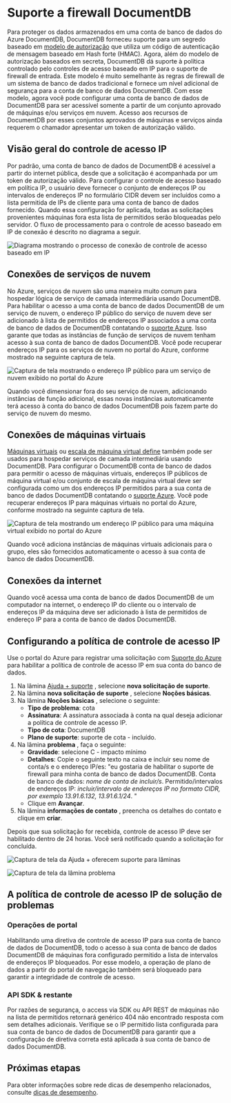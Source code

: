 <properties
    pageTitle="Suporte a firewall DocumentDB | Microsoft Azure"
    description="Saiba como usar as diretivas de controle de acesso IP para o suporte de firewall contas de banco de dados do Azure DocumentDB."
    keywords="Controle de acesso IP, o suporte de firewall"
    services="documentdb"
    authors="shahankur11"
    manager="jhubbard"
    editor=""
    tags="azure-resource-manager"
    documentationCenter=""/>

<tags 
    ms.service="documentdb" 
    ms.workload="data-services" 
    ms.tgt_pltfrm="na" 
    ms.devlang="na" 
    ms.topic="article" 
    ms.date="10/17/2016" 
    ms.author="ankshah; kraman"/>

# <a name="documentdb-firewall-support"></a>Suporte a firewall DocumentDB

Para proteger os dados armazenados em uma conta de banco de dados do Azure DocumentDB, DocumentDB forneceu suporte para um segredo baseado em [modelo de autorização](https://msdn.microsoft.com/library/azure/dn783368.aspx) que utiliza um código de autenticação de mensagem baseado em Hash forte (HMAC). Agora, além do modelo de autorização baseados em secreta, DocumentDB dá suporte à política controlado pelo controles de acesso baseado em IP para o suporte de firewall de entrada. Este modelo é muito semelhante às regras de firewall de um sistema de banco de dados tradicional e fornece um nível adicional de segurança para a conta de banco de dados DocumentDB. Com esse modelo, agora você pode configurar uma conta de banco de dados de DocumentDB para ser acessível somente a partir de um conjunto aprovado de máquinas e/ou serviços em nuvem. Acesso aos recursos de DocumentDB por esses conjuntos aprovados de máquinas e serviços ainda requerem o chamador apresentar um token de autorização válido.

## <a name="ip-access-control-overview"></a>Visão geral do controle de acesso IP

Por padrão, uma conta de banco de dados de DocumentDB é acessível a partir do internet pública, desde que a solicitação é acompanhada por um token de autorização válido. Para configurar o controle de acesso baseado em política IP, o usuário deve fornecer o conjunto de endereços IP ou intervalos de endereços IP no formulário CIDR devem ser incluídos como a lista permitida de IPs de cliente para uma conta de banco de dados fornecido. Quando essa configuração for aplicada, todas as solicitações provenientes máquinas fora esta lista de permitidos serão bloqueadas pelo servidor.  O fluxo de processamento para o controle de acesso baseado em IP de conexão é descrito no diagrama a seguir.

![Diagrama mostrando o processo de conexão de controle de acesso baseado em IP](./media/documentdb-firewall-support/documentdb-firewall-support-flow.png)

## <a name="connections-from-cloud-services"></a>Conexões de serviços de nuvem

No Azure, serviços de nuvem são uma maneira muito comum para hospedar lógica de serviço de camada intermediária usando DocumentDB. Para habilitar o acesso a uma conta de banco de dados DocumentDB de um serviço de nuvem, o endereço IP público do serviço de nuvem deve ser adicionado à lista de permitidos de endereços IP associados a uma conta de banco de dados de DocumentDB contatando o [suporte Azure](#configure-ip-policy).  Isso garante que todas as instâncias de função de serviços de nuvem tenham acesso à sua conta de banco de dados DocumentDB. Você pode recuperar endereços IP para os serviços de nuvem no portal do Azure, conforme mostrado na seguinte captura de tela. 

![Captura de tela mostrando o endereço IP público para um serviço de nuvem exibido no portal do Azure](./media/documentdb-firewall-support/documentdb-public-ip-addresses.png)

Quando você dimensionar fora do seu serviço de nuvem, adicionando instâncias de função adicional, essas novas instâncias automaticamente terá acesso à conta do banco de dados DocumentDB pois fazem parte do serviço de nuvem do mesmo.

## <a name="connections-from-virtual-machines"></a>Conexões de máquinas virtuais

[Máquinas virtuais](https://azure.microsoft.com/services/virtual-machines/) ou [escala de máquina virtual define](../virtual-machine-scale-sets/virtual-machine-scale-sets-overview.md) também pode ser usados para hospedar serviços de camada intermediária usando DocumentDB.  Para configurar o DocumentDB conta de banco de dados para permitir o acesso de máquinas virtuais, endereços IP públicos de máquina virtual e/ou conjunto de escala de máquina virtual deve ser configurada como um dos endereços IP permitidos para a sua conta de banco de dados DocumentDB contatando o [suporte Azure](#configure-ip-policy). Você pode recuperar endereços IP para máquinas virtuais no portal do Azure, conforme mostrado na seguinte captura de tela.

![Captura de tela mostrando um endereço IP público para uma máquina virtual exibido no portal do Azure](./media/documentdb-firewall-support/documentdb-public-ip-addresses-dns.png)

Quando você adiciona instâncias de máquinas virtuais adicionais para o grupo, eles são fornecidos automaticamente o acesso à sua conta de banco de dados DocumentDB.

## <a name="connections-from-the-internet"></a>Conexões da internet

Quando você acessa uma conta de banco de dados DocumentDB de um computador na internet, o endereço IP do cliente ou o intervalo de endereços IP da máquina deve ser adicionado à lista de permitidos de endereço IP para a conta de banco de dados DocumentDB. 

## <a id="configure-ip-policy"></a>Configurando a política de controle de acesso IP

Use o portal do Azure para registrar uma solicitação com [Suporte do Azure](https://portal.azure.com/?#blade/Microsoft_Azure_Support/HelpAndSupportBlade) para habilitar a política de controle de acesso IP em sua conta do banco de dados.

1. Na lâmina [Ajuda + suporte](https://portal.azure.com/?#blade/Microsoft_Azure_Support/HelpAndSupportBlade) , selecione **nova solicitação de suporte**.
2. Na lâmina **nova solicitação de suporte** , selecione **Noções básicas**.
3. Na lâmina **Noções básicas** , selecione o seguinte:
    - **Tipo de problema**: cota
    - **Assinatura**: A assinatura associada à conta na qual deseja adicionar a política de controle de acesso IP.
    - **Tipo de cota**: DocumentDB
    - **Plano de suporte**: suporte de cota - incluído.
4. Na lâmina **problema** , faça o seguinte:
    - **Gravidade**: selecione C - impacto mínimo
    - **Detalhes**: Copie o seguinte texto na caixa e incluir seu nome de conta/s e o endereço IP/es: "eu gostaria de habilitar o suporte de firewall para minha conta de banco de dados DocumentDB. Conta de banco de dados: *nome de conta de incluir/s*. Permitido/intervalos de endereços IP: *incluir/intervalo de endereços IP no formato CIDR, por exemplo 13.91.6.132, 13.91.6.1/24*. "
    - Clique em **Avançar**. 
5. Na lâmina **informações de contato** , preencha os detalhes do contato e clique em **criar**. 

Depois que sua solicitação for recebida, controle de acesso IP deve ser habilitado dentro de 24 horas. Você será notificado quando a solicitação for concluída.

![Captura de tela da Ajuda + oferecem suporte para lâminas](./media/documentdb-firewall-support/documentdb-firewall-support-request-access.png)

![Captura de tela da lâmina problema](./media/documentdb-firewall-support/documentdb-firewall-support-request-access-ticket.png)

## <a name="troubleshooting-the-ip-access-control-policy"></a>A política de controle de acesso IP de solução de problemas

### <a name="portal-operations"></a>Operações de portal

Habilitando uma diretiva de controle de acesso IP para sua conta de banco de dados de DocumentDB, todo o acesso à sua conta de banco de dados DocumentDB de máquinas fora configurado permitido a lista de intervalos de endereços IP bloqueados. Por esse modelo, a operação de plano de dados a partir do portal de navegação também será bloqueado para garantir a integridade de controle de acesso. 

### <a name="sdk--rest-api"></a>API SDK & restante

Por razões de segurança, o access via SDK ou API REST de máquinas não na lista de permitidos retornará genérico 404 não encontrado resposta com sem detalhes adicionais. Verifique se o IP permitido lista configurada para sua conta de banco de dados de DocumentDB para garantir que a configuração de diretiva correta está aplicada à sua conta de banco de dados DocumentDB.

## <a name="next-steps"></a>Próximas etapas

Para obter informações sobre rede dicas de desempenho relacionados, consulte [dicas de desempenho](documentdb-performance-tips.md).
